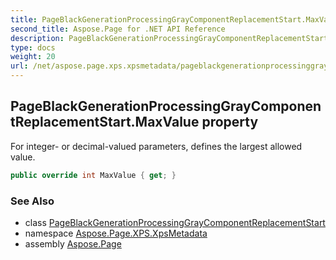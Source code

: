 ```yaml
---
title: PageBlackGenerationProcessingGrayComponentReplacementStart.MaxValue
second_title: Aspose.Page for .NET API Reference
description: PageBlackGenerationProcessingGrayComponentReplacementStart property. For integer or decimalvalued parameters defines the largest allowed value
type: docs
weight: 20
url: /net/aspose.page.xps.xpsmetadata/pageblackgenerationprocessinggraycomponentreplacementstart/maxvalue/
---
```

## PageBlackGenerationProcessingGrayComponentReplacementStart.MaxValue property

For integer- or decimal-valued parameters, defines the largest allowed value.

```csharp
public override int MaxValue { get; }
```

### See Also

* class [PageBlackGenerationProcessingGrayComponentReplacementStart](../)
* namespace [Aspose.Page.XPS.XpsMetadata](../../pageblackgenerationprocessinggraycomponentreplacementstart/)
* assembly [Aspose.Page](../../../)


